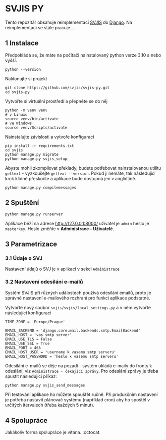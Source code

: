 # SVJIS PY

Tento repozitář obsahuje reimplementaci [SVJIS](https://svjis.github.io/) do [Django](https://www.djangoproject.com/). Na reimplementaci se stále pracuje...


## 1 Instalace
Předpokládá se, že máte na počítači nainstalovaný python verze 3.10 a nebo vyšší.

```
python --version
```

Naklonujte si projekt
```
git clone https://github.com/svjis/svjis-py.git
cd svjis-py
```

Vytvořte si virtuální prostředí a přepněte se do něj
```
python -m venv venv
# v Linuxu
source venv/bin/activate
# ve Windows
source venv/Scripts/activate
```

Nainstalujte závislosti a vytvoře konfiguraci
```
pip install -r requirements.txt
cd svjis
python manage.py migrate
python manage.py svjis_setup
```

Abyste mohli zkompilovat překlady, budete potřebovat nainstalovanou utilitu `gettext` - vyzkoušejte `gettext --version`. Pokud jí nemáte, tak následující krok klidně přeskočte a aplikace bude dostupná jen v angličtině.
```
python manage.py compilemessages
```

## 2 Spuštění

```
python manage.py runserver
```

Aplikace běží na adrese http://127.0.0.1:8000/ uživatel je `admin` heslo je `masterkey`. Heslo změňte v **Administrace - Uživatelé**.

## 3 Parametrizace

### 3.1 Údaje o SVJ

Nastavení údajů o SVJ je v aplikaci v sekci `Administrace`

### 3.2 Nastavení odesílání e-mailů

Systém SVJIS při různých událostech používá odesílání emailů, proto je správné nastavení e-mailového rozhraní pro funkci aplikace podstatné.

Vytvořte nový soubor `svjis/svjis/local_settings.py` a v něm vytvořte následující konfiguraci

```
TIME_ZONE = 'Europe/Prague'

EMAIL_BACKEND = 'django.core.mail.backends.smtp.EmailBackend'
EMAIL_HOST = 'vas smtp server'
EMAIL_USE_TLS = False
EMAIL_USE_SSL = True
EMAIL_PORT = 465
EMAIL_HOST_USER = 'username k vasemu smtp serveru'
EMAIL_HOST_PASSWORD = 'heslo k vasemu smtp serveru'
```

Odesílání e-mailů se děje na pozadí - systém ukládá e-maily do fronty k odeslání, viz `Administrace - čekající zprávy`. Pro odeslání zprávy je třeba spustit následující příkaz:

```
python manage.py svjis_send_messages
```

Při testování aplikace ho můžete spouštět ručně. Při produkčním nastavení je potřeba nastavit plánovač systému (například cron) aby ho spoštěl v určitých itervalech (třeba každých 5 minut).

## 4 Spolupráce

Jakákoliv forma spolupráce je vítána. :octocat:
